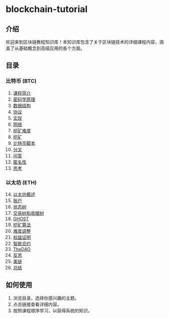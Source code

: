 # blockchain-tutorial

## 介绍

欢迎来到区块链教程知识库！本知识库包含了关于区块链技术的详细课程内容，涵盖了从基础概念到高级应用的各个方面。

## 目录

### 比特币 (BTC)

1. [课程简介](docs/1——课程简介(Av37065233,P1).md)
2. [密码学原理](docs/比特币（BTC）/2——BTC-密码学原理(Av37065233,P2).md)
3. [数据结构](docs/比特币（BTC）/3——BTC-数据结构(Av37065233,P3).md)
4. [协议](docs/比特币（BTC）/4——BTC-协议(Av37065233,P4).md)
5. [实现](docs/比特币（BTC）/5——BTC-实现(Av37065233,P5).md)
6. [网络](docs/比特币（BTC）/6——BTC-网络(Av37065233,P6).md)
7. [挖矿难度](docs/比特币（BTC）/7——BTC-挖矿难度(Av37065233,P7).md)
8. [挖矿](docs/比特币（BTC）/8——BTC-挖矿(Av37065233,P8).md)
9. [比特币脚本](docs/比特币（BTC）/9——BTC-比特币脚本(Av37065233,P9).md)
10. [分叉](docs/比特币（BTC）/10——BTC-分叉(Av37065233,P10).md)
11. [问答](docs/比特币（BTC）/11——BTC-问答(Av37065233,P11).md)
12. [匿名性](docs/比特币（BTC）/12——BTC-匿名性(Av37065233,P12).md)
13. [思考](docs/比特币（BTC）/13——BTC-思考(Av37065233,P13).md)

### 以太坊 (ETH)

14. [以太坊概述](docs/14——ETH-以太坊概述(Av37065233,P14).md)
15. [账户](docs/15——ETH-账户(Av37065233,P15).md)
16. [状态树](docs/以太坊/16——ETH-状态树(Av37065233,P16).md)
17. [交易树和收据树](docs/以太坊/17——ETH-交易树和收据树(Av37065233,P17).md)
18. [GHOST](docs/以太坊/18——ETH-GHOST(Av37065233,P18).md)
19. [挖矿算法](docs/以太坊/19——ETH-挖矿算法(Av37065233,P19).md)
20. [难度调整](docs/以太坊/20——ETH-难度调整(Av37065233,P20).md)
21. [权益证明](docs/21——ETH-权益证明(Av37065233,P21).md)
22. [智能合约](docs/22——ETH-智能合约(Av37065233,P22).md)
23. [TheDAO](docs/23——ETH-TheDAO(Av37065233,P23).md)
24. [反思](docs/24——ETH-反思(Av37065233,P24).md)
25. [美链](docs/25——ETH-美链(Av37065233,P25).md)
26. [总结](docs/26——总结(Av37065233,P26).md)

## 如何使用

1. 浏览目录，选择你感兴趣的主题。
2. 点击链接查看详细内容。
3. 按照课程顺序学习，以获得系统的知识。